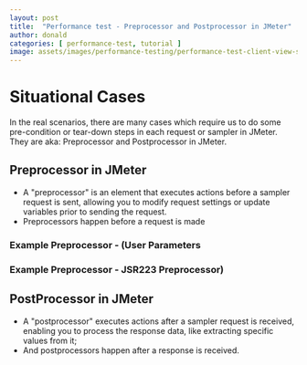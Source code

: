 ```yaml
---
layout: post
title:  "Performance test - Preprocessor and Postprocessor in JMeter"
author: donald
categories: [ performance-test, tutorial ]
image: assets/images/performance-testing/performance-test-client-view-server-view.png
---
```


# Situational Cases
In the real scenarios, there are many cases which require us to do some pre-condition or tear-down steps in each request or sampler in JMeter. They are aka: Preprocessor and Postprocessor in JMeter.

## Preprocessor in JMeter
- A "preprocessor" is an element that executes actions before a sampler request is sent, allowing you to modify request settings or update variables prior to sending the request.
- Preprocessors happen before a request is made

### Example Preprocessor - (User Parameters 

### Example Preprocessor - JSR223 Preprocessor)


## PostProcessor in JMeter
- A "postprocessor" executes actions after a sampler request is received, enabling you to process the response data, like extracting specific values from it;
- And postprocessors happen after a response is received.
